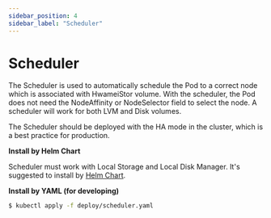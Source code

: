 ```yaml
---
sidebar_position: 4
sidebar_label: "Scheduler"
---
```


# Scheduler

The Scheduler is used to automatically schedule the Pod to a correct node which is associated with HwameiStor volume. With the scheduler, the Pod does not need the NodeAffinity or NodeSelector field to select the node. A scheduler will work for both LVM and Disk volumes.

The Scheduler should be deployed with the HA mode in the cluster, which is a best practice for production.

**Install by Helm Chart**

Scheduler must work with Local Storage and Local Disk Manager. It's suggested to install by [Helm Chart](../../2.quick_start/2.1.installation/2.1.2.deploy_helm_charts.md).

**Install by YAML (for developing)**

```bash
$ kubectl apply -f deploy/scheduler.yaml
```

